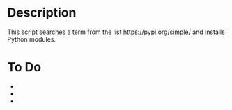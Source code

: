# Description
This script searches a term from the list https://pypi.org/simple/ and installs Python modules.


# To Do
- 
- 
- 



